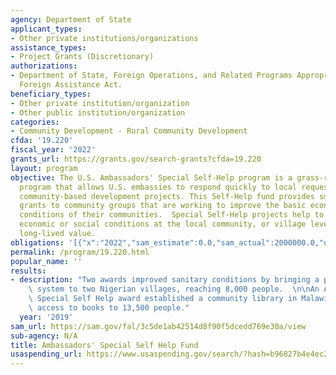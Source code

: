 ```yaml
---
agency: Department of State
applicant_types:
- Other private institutions/organizations
assistance_types:
- Project Grants (Discretionary)
authorizations:
- Department of State, Foreign Operations, and Related Programs Appropriations Act
  Foreign Assistance Act.
beneficiary_types:
- Other private institution/organization
- Other public institution/organization
categories:
- Community Development - Rural Community Development
cfda: '19.220'
fiscal_year: '2022'
grants_url: https://grants.gov/search-grants?cfda=19.220
layout: program
objective: The U.S. Ambassadors' Special Self-Help program is a grass-roots assistance
  program that allows U.S. embassies to respond quickly to local requests for small
  community-based development projects. This Self-Help fund provides small, short-term
  grants to community groups that are working to improve the basic economic and social
  conditions of their communities.  Special Self-Help projects help to improve basic
  economic or social conditions at the local community, or village level, and have
  long-lived value.
obligations: '[{"x":"2022","sam_estimate":0.0,"sam_actual":2000000.0,"usa_spending_actual":1884507.45},{"x":"2023","sam_estimate":2000000.0,"sam_actual":0.0,"usa_spending_actual":1958718.8},{"x":"2024","sam_estimate":0.0,"sam_actual":0.0,"usa_spending_actual":624569.78}]'
permalink: /program/19.220.html
popular_name: ''
results:
- description: "Two awards improved sanitary conditions by bringing a potable water\
    \ system to two Nigerian villages, reaching 8,000 people.  \n\nAn Ambassador’s\
    \ Special Self Help award established a community library in Malawi, providing\
    \ access to books to 13,500 people."
  year: '2019'
sam_url: https://sam.gov/fal/3c5de1ab42514d8f90f5dcedd769e30a/view
sub-agency: N/A
title: Ambassadors' Special Self Help Fund
usaspending_url: https://www.usaspending.gov/search/?hash=b96827b4e4ec236014ffd0ca5a780999
---
```

